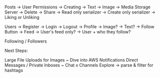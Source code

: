Posts 
    -> User Permissions 
        -> Creating 
        -> Text 
        -> Image 
        -> Media Storage Server 
        -> Delete 
        -> Share 
        -> Read only serializer 
        -> Create only serializer 
        -> Liking or Unliking

Users 
    -> Register 
    -> Login 
    -> Logout 
    -> Profile 
    -> Image? 
    -> Text? 
    -> Follow Button 
    -> Feed 
    -> User's feed only? 
    -> User + who they follow?

Following / Followers

Next Steps:

Large File Uploads for Images ~ Dive into AWS
Notifications
Direct Messages / Private Inboxes ~ Chat x Channels
Explore -> parse & filter for hashtags